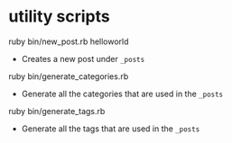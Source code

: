 # utility scripts

ruby bin/new_post.rb helloworld

- Creates a new post under `_posts` 

ruby bin/generate_categories.rb

- Generate all the categories that are used in the `_posts`

ruby bin/generate_tags.rb

- Generate all the tags that are used in the `_posts`
